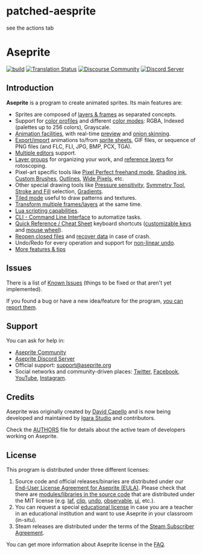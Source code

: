 # patched-aesprite

see the actions tab

# Aseprite

[![build](https://github.com/aseprite/aseprite/actions/workflows/build.yml/badge.svg)](https://github.com/aseprite/aseprite/actions/workflows/build.yml)
[![Translation Status](https://hosted.weblate.org/widget/aseprite/aseprite/svg-badge.svg)](https://hosted.weblate.org/engage/aseprite/)
[![Discourse Community](https://img.shields.io/badge/discourse-community-brightgreen.svg?style=flat)](https://community.aseprite.org/)
[![Discord Server](https://discordapp.com/api/guilds/324979738533822464/embed.png)](https://discord.gg/Yb2CeX8)

## Introduction

**Aseprite** is a program to create animated sprites. Its main features are:

* Sprites are composed of [layers &amp; frames](https://www.aseprite.org/docs/timeline/) as separated concepts.
* Support for [color profiles](https://www.aseprite.org/docs/color-profile/) and different [color modes](https://www.aseprite.org/docs/color-mode/): RGBA, Indexed (palettes up to 256 colors), Grayscale.
* [Animation facilities](https://www.aseprite.org/docs/animation/), with real-time [preview](https://www.aseprite.org/docs/preview-window/) and [onion skinning](https://www.aseprite.org/docs/onion-skinning/).
* [Export/import](https://www.aseprite.org/docs/exporting/) animations to/from [sprite sheets](https://www.aseprite.org/docs/sprite-sheet/), GIF files, or sequence of PNG files (and FLC, FLI, JPG, BMP, PCX, TGA).
* [Multiple editors](https://www.aseprite.org/docs/workspace/#drag-and-drop-tabs) support.
* [Layer groups](https://imgur.com/x3OKkGj) for organizing your work, and [reference layers](https://twitter.com/aseprite/status/806889204601016325) for rotoscoping.
* Pixel-art specific tools like [Pixel Perfect freehand mode](https://imgur.com/0fdlNau), [Shading ink](https://www.aseprite.org/docs/shading/), [Custom Brushes](https://twitter.com/aseprite/status/1196883990080344067), [Outlines](https://twitter.com/aseprite/status/1126548469865431041), [Wide Pixels](https://imgur.com/1yZKUcs), etc.
* Other special drawing tools like [Pressure sensitivity](https://twitter.com/aseprite/status/1253770784708886533), [Symmetry Tool](https://twitter.com/aseprite/status/659709226747625472), [Stroke and Fill](https://imgur.com/7JZQ81o) selection, [Gradients](https://twitter.com/aseprite/status/1126549217856622597).
* [Tiled mode](https://youtu.be/G_JeWBaxQIg) useful to draw patterns and textures.
* [Transform multiple frames/layers](https://twitter.com/aseprite/status/1170007034651172866) at the same time.
* [Lua scripting capabilities](https://www.aseprite.org/docs/scripting/).
* [CLI - Command Line Interface](https://www.aseprite.org/docs/cli/) to automatize tasks.
* [Quick Reference / Cheat Sheet](https://www.aseprite.org/quickref/) keyboard shortcuts ([customizable keys](https://imgur.com/rvAUxyF) and [mouse wheel](https://imgur.com/oNqFqVb)).
* [Reopen closed files](https://twitter.com/aseprite/status/1202641475256881153) and [recover data](https://www.aseprite.org/docs/data-recovery/) in case of crash.
* Undo/Redo for every operation and support for [non-linear undo](https://imgur.com/9I42fZK).
* [More features &amp; tips](https://twitter.com/aseprite/status/1124442198651678720)

## Issues

There is a list of
[Known Issues](https://github.com/aseprite/aseprite/issues) (things
to be fixed or that aren't yet implemented).

If you found a bug or have a new idea/feature for the program,
[you can report them](https://github.com/aseprite/aseprite/issues/new).

## Support

You can ask for help in:

* [Aseprite Community](https://community.aseprite.org/)
* [Aseprite Discord Server](https://discord.gg/Yb2CeX8)
* Official support: [support@aseprite.org](mailto:support@aseprite.org)
* Social networks and community-driven places:
  [Twitter](https://twitter.com/aseprite/),
  [Facebook](https://facebook.com/aseprite/),
  [YouTube](https://www.youtube.com/user/aseprite),
  [Instagram](https://www.instagram.com/aseprite/).

## Credits

Aseprite was originally created by [David Capello](https://davidcapello.com/)
and is now being developed and maintained by [Igara Studio](https://igara.com/)
and contributors.

Check the [AUTHORS](AUTHORS.md) file for details about the active team
of developers working on Aseprite.

## License

This program is distributed under three different licenses:

1. Source code and official releases/binaries are distributed under
   our [End-User License Agreement for Aseprite (EULA)](EULA.txt). Please check
   that there are [modules/libraries in the source code](src/README.md) that
   are distributed under the MIT license
   (e.g. [laf](https://github.com/aseprite/laf),
   [clip](https://github.com/aseprite/clip),
   [undo](https://github.com/aseprite/undo),
   [observable](https://github.com/aseprite/observable),
   [ui](src/ui), etc.).
2. You can request a special
   [educational license](https://www.aseprite.org/faq/#is-there-an-educational-license)
   in case you are a teacher in an educational institution and want to
   use Aseprite in your classroom (in-situ).
3. Steam releases are distributed under the terms of the
   [Steam Subscriber Agreement](http://store.steampowered.com/subscriber_agreement/).

You can get more information about Aseprite license in the
[FAQ](https://www.aseprite.org/faq/#licensing-&-commercial).
